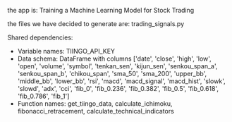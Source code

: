 the app is: Training a Machine Learning Model for Stock Trading

the files we have decided to generate are: trading_signals.py

Shared dependencies:
- Variable names: TIINGO_API_KEY
- Data schema: DataFrame with columns ['date', 'close', 'high', 'low', 'open', 'volume', 'symbol', 'tenkan_sen', 'kijun_sen', 'senkou_span_a', 'senkou_span_b', 'chikou_span', 'sma_50', 'sma_200', 'upper_bb', 'middle_bb', 'lower_bb', 'rsi', 'macd', 'macd_signal', 'macd_hist', 'slowk', 'slowd', 'adx', 'cci', 'fib_0', 'fib_0.236', 'fib_0.382', 'fib_0.5', 'fib_0.618', 'fib_0.786', 'fib_1']
- Function names: get_tiingo_data, calculate_ichimoku, fibonacci_retracement, calculate_technical_indicators